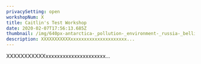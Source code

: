 ```yaml
---
privacySetting: open
workshopNum: X
title: Caitlin's Test Workshop
date: 2020-02-07T17:56:13.685Z
thumbnail: /img/640px-antarctica-_pollution-_environment-_russia-_bellingshausen_4.jpg
description: XXXXXXXXXXXxxxxxxxxxxxxxxxxxxxxx...
---
```

XXXXXXXXXXXxxxxxxxxxxxxxxxxxxxxx...
